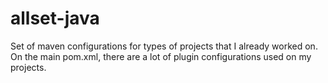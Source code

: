 # allset-java
Set of maven configurations for types of projects that I already worked on.
On the main pom.xml, there are a lot of plugin configurations used on my projects.
